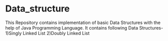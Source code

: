 # Data_structure
This Repository contains implementation of basic Data Structures with the help of Java Programming Language.
It contains following Data Structures-
1)Singly Linked List
2)Doubly Linked List

